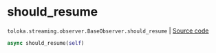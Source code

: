 # should_resume
`toloka.streaming.observer.BaseObserver.should_resume` | [Source code](https://github.com/Toloka/toloka-kit/blob/v1.0.2/src/streaming/observer.py#L40)

```python
async should_resume(self)
```

